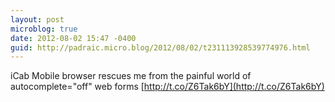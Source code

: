 ```yaml
---
layout: post
microblog: true
date: 2012-08-02 15:47 -0400
guid: http://padraic.micro.blog/2012/08/02/t231113928539774976.html
---
```

iCab Mobile browser rescues me from the painful world of autocomplete="off" web forms [http://t.co/Z6Tak6bY](http://t.co/Z6Tak6bY)

